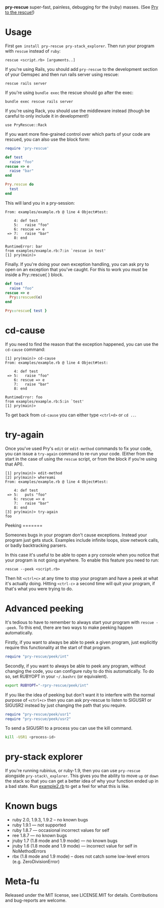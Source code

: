 
**pry-rescue** super-fast, painless, debugging for the (ruby) masses. (See [Pry to the rescue!](http://cirw.in/blog/pry-to-the-rescue))

Usage
=====

First `gem install pry-rescue pry-stack_explorer`. Then run your program with `rescue`
instead of `ruby`:

```
rescue <script.rb> [arguments..]
```

If you're using Rails, you should add `pry-rescue` to the development section of your
Gemspec and then run rails server using rescue:

```
rescue rails server
```

If you're using `bundle exec` the rescue should go after the exec:

```
bundle exec rescue rails server
```

If you're using Rack, you should use the middleware instead (though be careful to only
include it in development!)
```
use PryRescue::Rack
```

If you want more fine-grained control over which parts of your code are rescued, you can
also use the block form:

```ruby
require 'pry-rescue'

def test
  raise "foo"
rescue => e
  raise "bar"
end

Pry.rescue do
  test
end
```
This will land you in a pry-session:

```
From: examples/example.rb @ line 4 Object#test:

    4: def test
    5:   raise "foo"
    6: rescue => e
 => 7:   raise "bar"
    8: end

RuntimeError: bar
from examples/example.rb:7:in `rescue in test'
[1] pry(main)>
```

Finally. If you're doing your own exception handling, you can ask pry to open on an exception that you've caught.
For this to work you must be inside a Pry::rescue{ } block.

```ruby
def test
  raise "foo"
rescue => e
  Pry::rescued(e)
end

Pry::rescue{ test }
```

cd-cause
========

If you need to find the reason that the exception happened, you can use the `cd-cause`
command:

```
[1] pry(main)> cd-cause
From: examples/example.rb @ line 4 Object#test:

    4: def test
 => 5:   raise "foo"
    6: rescue => e
    7:   raise "bar"
    8: end

RuntimeError: foo
from examples/example.rb:5:in `test'
[1] pry(main)>
```

To get back from `cd-cause` you can either type `<ctrl+d>` or `cd ..`.

try-again
=========

Once you've used Pry's `edit` or `edit-method` commands to fix your code, you can issue a
`try-again` command to re-run your code. (Either from the start in the case of using the
`rescue` script, or from the block if you're using that API).

```
[1] pry(main)> edit-method
[2] pry(main)> whereami
From: examples/example.rb @ line 4 Object#test:

    4: def test
 => 5:   puts "foo"
    6: rescue => e
    7:   raise "bar"
    8: end
[3] pry(main)> try-again
foo
```

<a name="peeking"/>
Peeking
=======

Someones bugs in your program don't cause exceptions. Instead your program just gets
stuck. Examples include infinite loops, slow network calls, or badly backtracking
parsers.

In this case it's useful to be able to open a pry console when you notice that your
program is not going anywhere. To enable this feature you need to run:

```
rescue --peek <script.rb>
```

Then hit `<ctrl+c>` at any time to stop your program and have a peek at what it's actually
doing. Hitting `<ctrl-c>` a second time will quit your program, if that's what you were
trying to do.

Advanced peeking
================

It's tedious to have to remember to always start your program with `rescue --peek`. To
this end, there are two ways to make peeking happen automatically.

Firstly, if you want to always be able to peek a given program, just explicitly require
this functionality at the start of that program.

```ruby
require "pry-rescue/peek/int"
```

Secondly, if you want to always be able to peek any program, without changing the code,
you can configure ruby to do this automatically. To do so, set RUBYOPT in your `~/.bashrc`
(or equivalent).

```bash
export RUBYOPT="-rpry-rescue/peek/int"
```

If you like the idea of peeking but don't want it to interfere with the normal purpose of
`<ctrl+c>` then you can ask pry-rescue to listen to SIGUSR1 or SIGUSR2 instead by just
changing the path that you require.

```ruby
require "pry-rescue/peek/usr1"
require "pry-rescue/peek/usr2"
```

To send a SIGUSR1 to a process you can use the kill command.

```bash
kill -USR1 <process-id>
```

pry-stack explorer
==================

If you're running rubinius, or ruby-1.9, then you can use `pry-rescue` alongside
`pry-stack\_explorer`. This gives you the ability to move `up` or `down` the stack so that
you can get a better idea of why your function ended up in a bad state. Run
[example2.rb](https://github.com/ConradIrwin/pry-rescue/blob/master/examples/example2.rb) to get a feel for what this is like.

Known bugs
==========

* ruby 2.0, 1.9.3, 1.9.2 – no known bugs
* ruby 1.9.1 — not supported
* ruby 1.8.7 — occasional incorrect values for self
* ree 1.8.7 — no known bugs
* jruby 1.7 (1.8 mode and 1.9 mode) — no known bugs
* jruby 1.6 (1.8 mode and 1.9 mode) — incorrect value for self in NoMethodErrors
* rbx (1.8 mode and 1.9 mode) – does not catch some low-level errors (e.g. ZeroDivisionError)

Meta-fu
=======

Released under the MIT license, see LICENSE.MIT for details. Contributions and bug-reports
are welcome.
